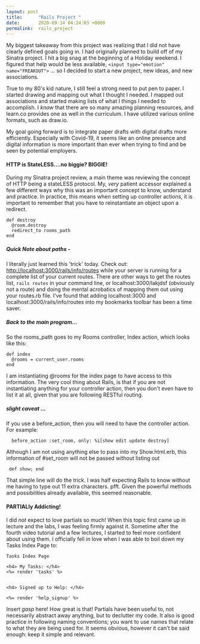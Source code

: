 ```yaml
---
layout: post
title:      "Rails Project "
date:       2020-09-14 04:24:03 +0000
permalink:  rails_project
---
```



My biggest takeaway from this project was realizing that I did not have clearly defined goals going in. I had originally planned to build off of my Sinatra project. I hit a big snag at the beginning of a Holiday weekend. I figured that help would be less available, `<input type="emotion" name="FREAKOUT">` ... so I decided to start a new project, new ideas, and new associations. 

True to my 80's kid nature, I still feel a strong need to put pen to paper. I started drawing and mapping out what I thought I needed. I mapped out associations and started making lists of what I things I needed to accomplish. I <em>know</em> that there are so many amazing planning resources, and learn.co provides one as well in the curriculum. I have utilized various online formats, such as draw.io. 

My goal going forward is to integrate paper drafts with digital drafts more efficiently. Especially with Covid-19, it seems like an online presence and digital information is more important than ever when trying to find and be seen by potential employers.

#### HTTP is StateLESS....no biggie? BIGGIE!

During my Sinatra project review, a main theme was reviewing the concept of HTTP being a stateLESS protocol. My, <em>very</em> patient accessor explained a few different ways why this was an important concept to know, understand and practice. In practice, this means when setting up controller actions, it is important to remember that you have to reinstantiate an object upon a redirect. 

```
def destroy
  @room.destroy
  redirect_to rooms_path
end	
```

##### Quick Note about paths - 
I literally just learned this 'trick' today. Check out: [http://localhost:3000/rails/info/routes](http://http://localhost:3000/rails/info/routes) while your server is running for a complete list of your current routes. There are other ways to get the routes list, `rails routes` in your command line, or localhost:3000/lakjdsf (obviously not a route) and doing the mental acrobatics of mapping them out using your routes.rb file. I've found that adding localhost:3000 and localhost:3000/rails/info/routes into my bookmarks toolbar has been a time saver. 

##### Back to the main program... 

So the rooms_path goes to my Rooms controller, Index action, which looks like this: 

```
def index
  @rooms = current_user.rooms
end
```

I am instantiating @rooms for the index page to have access to this information. The very cool thing about Rails, is that if you are not instantiating anything for your controller action, then you don't even have to list it at all, given that you are following RESTful routing. 

##### slight caveat ... 

If you use a before_action, then you will need to have the controller action. For example: 

`  before_action :set_room, only: %i[show edit update destroy]` 

Although I am not using anything else to pass into my Show.html.erb, this information of #set_room will not be passed without listing out

` def show; end` 

That simple line will do the trick. I was half expecting Rails to know without me having to type out 11 extra characters. pfft. Given the powerful methods and possibilities already available, this seemed reasonable. 


#### PARTIALly Addicting!

I did <em>not</em> expect to love partials so much! When this topic first came up in lecture and the labs, I was feeling firmly against it. Sometime after the fourth video tutorial and a few lectures, I started to feel more confident about using them. I officially fell in love when I was able to boil down my Tasks Index Page to: 

```
Tasks Index Page

<h4> My Tasks: </h4>
<%= render 'tasks' %>


<h4> Signed up to Help: </h4>

<%= render 'help_signup' %>
```

Insert *gasp* here! How great is that! Partials have been useful to, not necessarily abstract away anything, but to declutter my code. It also is good practice in following naming conventions; you want to use names that relate to what they are being used for. It seems obvious, however it can't be said enough: keep it simple and relevant.  


	
